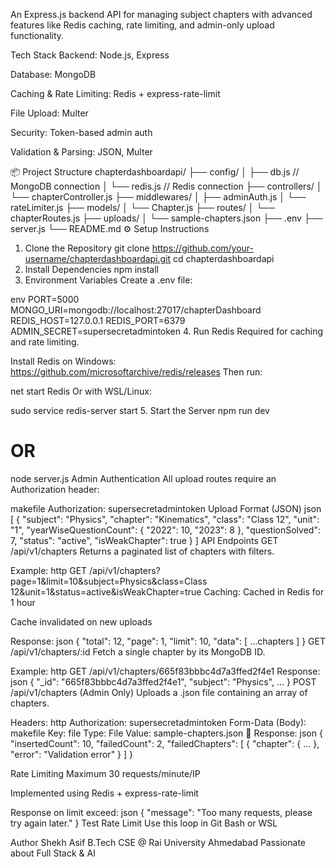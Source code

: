 An Express.js backend API for managing subject chapters with advanced features like Redis caching, rate limiting, and admin-only upload functionality.

Tech Stack
Backend: Node.js, Express

Database: MongoDB

Caching & Rate Limiting: Redis + express-rate-limit

File Upload: Multer

Security: Token-based admin auth

Validation & Parsing: JSON, Multer

📦 Project Structure
chapterdashboardapi/
├── config/
│   ├── db.js           // MongoDB connection
│   └── redis.js        // Redis connection
├── controllers/
│   └── chapterController.js
├── middlewares/
│   ├── adminAuth.js
│   └── rateLimiter.js
├── models/
│   └── Chapter.js
├── routes/
│   └── chapterRoutes.js
├── uploads/
│   └── sample-chapters.json
├── .env
├── server.js
└── README.md
⚙️ Setup Instructions
1. Clone the Repository
git clone https://github.com/your-username/chapterdashboardapi.git
cd chapterdashboardapi
2. Install Dependencies
npm install
3. Environment Variables
Create a .env file:

env
PORT=5000
MONGO_URI=mongodb://localhost:27017/chapterDashboard
REDIS_HOST=127.0.0.1
REDIS_PORT=6379
ADMIN_SECRET=supersecretadmintoken
4. Run Redis
 Required for caching and rate limiting.

Install Redis on Windows:
https://github.com/microsoftarchive/redis/releases
Then run:


net start Redis
Or with WSL/Linux:

sudo service redis-server start
5. Start the Server
npm run dev
# OR
node server.js
 Admin Authentication
All upload routes require an Authorization header:

makefile
Authorization: supersecretadmintoken
 Upload Format (JSON)
json
[
  {
    "subject": "Physics",
    "chapter": "Kinematics",
    "class": "Class 12",
    "unit": "1",
    "yearWiseQuestionCount": {
      "2022": 10,
      "2023": 8
    },
    "questionSolved": 7,
    "status": "active",
    "isWeakChapter": true
  }
]
 API Endpoints
GET /api/v1/chapters
Returns a paginated list of chapters with filters.

Example:
http
GET /api/v1/chapters?page=1&limit=10&subject=Physics&class=Class 12&unit=1&status=active&isWeakChapter=true
 Caching:
Cached in Redis for 1 hour

Cache invalidated on new uploads

 Response:
json
{
  "total": 12,
  "page": 1,
  "limit": 10,
  "data": [ ...chapters ]
}
GET /api/v1/chapters/:id
Fetch a single chapter by its MongoDB ID.

 Example:
http
GET /api/v1/chapters/665f83bbbc4d7a3ffed2f4e1
 Response:
json
{
  "_id": "665f83bbbc4d7a3ffed2f4e1",
  "subject": "Physics",
  ...
}
POST /api/v1/chapters (Admin Only)
Uploads a .json file containing an array of chapters.

 Headers:
http
Authorization: supersecretadmintoken
 Form-Data (Body):
makefile
Key: file
Type: File
Value: sample-chapters.json
🧾 Response:
json
{
  "insertedCount": 10,
  "failedCount": 2,
  "failedChapters": [
    {
      "chapter": { ... },
      "error": "Validation error"
    }
  ]
}


Rate Limiting
Maximum 30 requests/minute/IP

Implemented using Redis + express-rate-limit

Response on limit exceed:
json
{
  "message": "Too many requests, please try again later."
}
Test Rate Limit
Use this loop in Git Bash or WSL
 

 Author
Shekh Asif
 B.Tech CSE @ Rai University Ahmedabad
 Passionate about Full Stack & AI